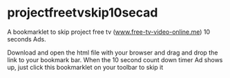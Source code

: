 # projectfreetvskip10secad
A bookmarklet to skip project free tv (www.free-tv-video-online.me) 10 seconds Ads.

Download and open the html file with your browser and drag and drop the link to your bookmark bar.
When the 10 second count down timer Ad shows up, just click this bookmarklet on your toolbar to skip it
